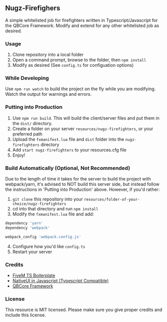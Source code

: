 ## Nugz-Firefighers

<p>A simple whitelisted job for firefighters written in Typescript/Javascript for the QBCore Framework.  Modify and extend for any other whitelisted job as desired.</p>

### Usage
1.  Clone repository into a local folder
2.  Open a command prompt, browse to the folder, then `npm install`
3.  Modify as desired (See `config.ts` for configuation options)

### While Developing

Use `npm run watch` to build the project on the fly while you are modifying.  Watch the output for warnings and errors.

### Putting into Production

1. Use `npm run build`.  This will build the client/server files and put them in the `dist/` directory.
2. Create a folder on your server `resources/nugz-firefighters`, or your preferred path
3. Upload the `fxmanifest.lua` file and `dist` folder into the `nugz-firefighters` directory
4. Add `start nugz-firefighters` to your resources.cfg file
5. Enjoy!

### Build Automatically (Optional, Not Recommended)

Due to the length of time it takes for the server to build the project with webpack/yarn, it's advised to NOT build this server side, but instead follow the instructions in 'Putting into Production' above.  However, if you'd rather:

1. `git clone` this repository into your `resources/folder-of-your-choice/nugz-firefighters`
2. cd into that directory and run `npm install`
3. Modify the `fxmanifest.lua` file and add:

```lua
dependency 'yarn'
dependency 'webpack'

webpack_config 'webpack.config.js'
```
4. Configure how you'd like `config.ts`
5. Restart your server

### Credits

- [FiveM TS Boilerplate](https://github.com/d0p3t/fivem-ts-boilerplate)
- [NativeUI in Javascript (Typescript Compatible)](https://github.com/PichotM/FiveM-NativeUI)
- [QBCore Framework](https://github.com/qbcore-framework)

### License

This resource is MIT licensed.  Please make sure you give proper credits and include this license.
